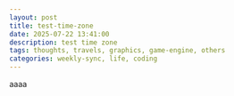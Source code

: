 ```yaml
---
layout: post
title: test-time-zone 
date: 2025-07-22 13:41:00
description: test time zone
tags: thoughts, travels, graphics, game-engine, others
categories: weekly-sync, life, coding
---
```

aaaa